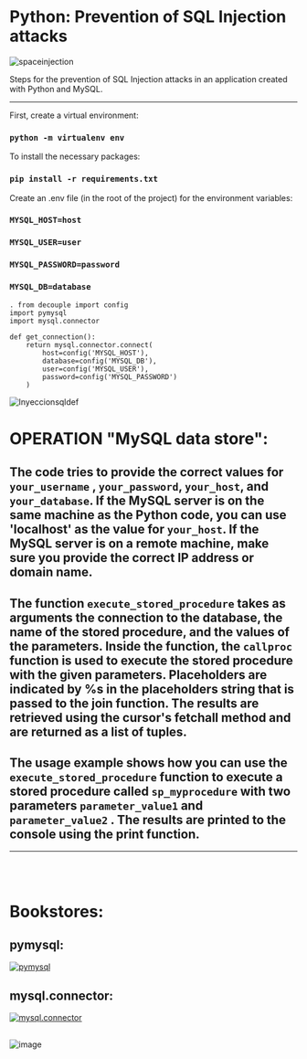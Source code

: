 # Python: Prevention of SQL Injection attacks
![spaceinjection](https://user-images.githubusercontent.com/90658763/183930258-9bf68857-712c-49fa-85ae-b468ca17e2fc.gif)

Steps for the prevention of SQL Injection attacks in an application created with Python and MySQL.

<hr/>

First, create a virtual environment:
### `python -m virtualenv env`

To install the necessary packages:
### `pip install -r requirements.txt`

Create an .env file (in the root of the project) for the environment variables:

### `MYSQL_HOST=host`
### `MYSQL_USER=user`
### `MYSQL_PASSWORD=password`
### `MYSQL_DB=database`

```console
. from decouple import config
import pymysql
import mysql.connector

def get_connection():
    return mysql.connector.connect(
        host=config('MYSQL_HOST'),        
        database=config('MYSQL_DB'),
        user=config('MYSQL_USER'),
        password=config('MYSQL_PASSWORD')
    )
```

![Inyeccionsqldef](https://user-images.githubusercontent.com/90658763/183928503-53df4acb-6de0-486f-b41a-f8a1335374a8.png)

# OPERATION "MySQL data store":

## The code tries to provide the correct values ​​for ```your_username``` , ```your_password```, ```your_host```, and ```your_database```. If the MySQL server is on the same machine as the Python code, you can use 'localhost' as the value for ```your_host```. If the MySQL server is on a remote machine, make sure you provide the correct IP address or domain name.

## The function ```execute_stored_procedure``` takes as arguments the connection to the database, the name of the stored procedure, and the values ​​of the parameters. Inside the function, the ```callproc``` function is used to execute the stored procedure with the given parameters. Placeholders are indicated by %s in the placeholders string that is passed to the join function. The results are retrieved using the cursor's fetchall method and are returned as a list of tuples.

## The usage example shows how you can use the ```execute_stored_procedure``` function to execute a stored procedure called ```sp_myprocedure``` with two parameters ```parameter_value1``` and ```parameter_value2``` . The results are printed to the console using the print function.

<hr/>

<br/><br/>

# Bookstores:
## pymysql:
 [![pymysql ](https://user-images.githubusercontent.com/90658763/232776563-2dfbe1b5-8dd3-4cab-9446-1c2f99bb2049.png)](https://pypi.org/project/pymysql/)

## mysql.connector:
[![mysql.connector](https://user-images.githubusercontent.com/90658763/232777656-87133a22-8239-4796-91b8-ca535c452000.png)](https://www.mysql.com/products/connector/)

## 
![image](https://user-images.githubusercontent.com/90658763/236939383-c72bff9e-033e-4116-be80-4c9fc6acd797.png)

